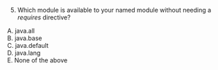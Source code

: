 5. Which module is available to your named module without needing a *requires* directive?

A. java.all <br>
B. java.base <br>
C. java.default <br>
D. java.lang <br>
E. None of the above <br>